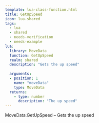 ```yaml
---
template: lua-class-function.html
title: GetUpSpeed
icon: lua-shared
tags:
  - lua
  - shared
  - needs-verification
  - needs-example
lua:
  library: MoveData
  function: GetUpSpeed
  realm: shared
  description: "Gets the up speed"
  
  arguments:
  - position: 1
    name: "moveData"
    type: MoveData
  returns:
    - type: number
      description: "The up speed"
---
```


<div class="lua__search__keywords">
MoveData:GetUpSpeed &#x2013; Gets the up speed
</div>
